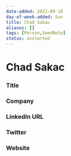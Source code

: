```yaml
---
date-added: 2022-09-18
day-of-week-added: Sun
title: Chad Sakac
aliases: []
tags: [Person,SeedNote]
status: unstarted
---
```


# Chad Sakac

### Title


### Company


### LinkedIn URL


### Twitter


### Website






